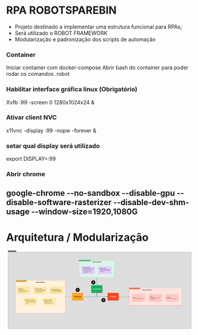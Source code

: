# RPA ROBOTSPAREBIN

- Projeto destinado a implementar uma estrutura funcional para RPAs;
- Será utilizado o ROBOT FRAMEWORK
- Modularização e padronização dos scripts de automação

### Container
Iniciar container com docker-compose
Abrir bash do container para poder rodar os comandos .robot

### Habilitar interface gráfica linux (Obrigatório)
Xvfb :99 -screen 0 1280x1024x24 & 


### Ativar client NVC

x11vnc -display :99 -nopw -forever &


### setar qual display será utilizado
export DISPLAY=:99

### Abrir chrome

google-chrome --no-sandbox --disable-gpu --disable-software-rasterizer --disable-dev-shm-usage --window-size=1920,1080G
---


# Arquitetura / Modularização

<img src="assets/architecture.png" alt="Logo da Minha Empresa">

